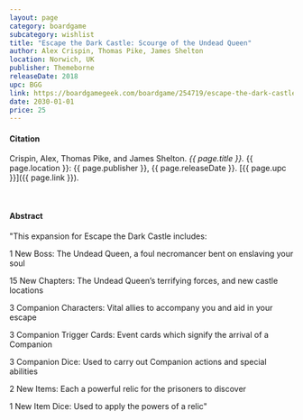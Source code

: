 ```yaml
---
layout: page
category: boardgame
subcategory: wishlist
title: "Escape the Dark Castle: Scourge of the Undead Queen"
author: Alex Crispin, Thomas Pike, James Shelton
location: Norwich, UK
publisher: Themeborne
releaseDate: 2018
upc: BGG
link: https://boardgamegeek.com/boardgame/254719/escape-the-dark-castle-adventure-pack-2-scourge-of
date: 2030-01-01
price: 25
---
```


#### Citation

Crispin, Alex, Thomas Pike, and James Shelton. *{{ page.title }}.* {{ page.location }}: {{ page.publisher }}, {{ page.releaseDate }}. [{{ page.upc }}]({{ page.link }}).

<br>


#### Abstract

"This expansion for Escape the Dark Castle includes:

1 New Boss: The Undead Queen, a foul necromancer bent on enslaving your soul

15 New Chapters: The Undead Queen’s terrifying forces, and new castle locations

3 Companion Characters: Vital allies to accompany you and aid in your escape

3 Companion Trigger Cards: Event cards which signify the arrival of a Companion

3 Companion Dice: Used to carry out Companion actions and special abilities

2 New Items: Each a powerful relic for the prisoners to discover

1 New Item Dice: Used to apply the powers of a relic"
